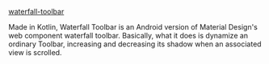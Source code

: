 [waterfall-toolbar](https://github.com/hugocbpassos/waterfall-toolbar)

Made in Kotlin, Waterfall Toolbar is an Android version of Material Design's web component waterfall toolbar. Basically, what it does is dynamize an ordinary Toolbar, increasing and decreasing its shadow when an associated view is scrolled.